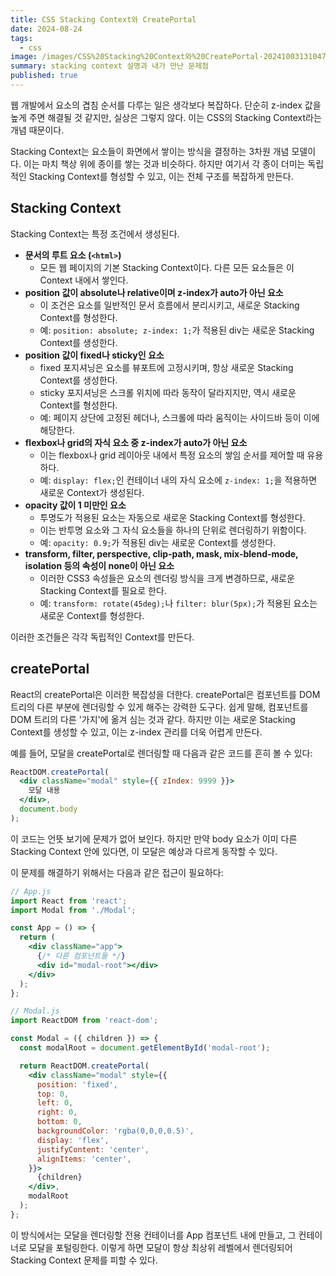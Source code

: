 ```yaml
---
title: CSS Stacking Context와 CreatePortal
date: 2024-08-24
tags:
  - css
image: /images/CSS%20Stacking%20Context와%20CreatePortal-20241003131047338.webp
summary: stacking context 설명과 내가 만난 문제점
published: true
---
```


웹 개발에서 요소의 겹침 순서를 다루는 일은 생각보다 복잡하다. 단순히 z-index 값을 높게 주면 해결될 것 같지만, 실상은 그렇지 않다. 이는 CSS의 Stacking Context라는 개념 때문이다.

Stacking Context는 요소들이 화면에서 쌓이는 방식을 결정하는 3차원 개념 모델이다. 이는 마치 책상 위에 종이를 쌓는 것과 비슷하다. 하지만 여기서 각 종이 더미는 독립적인 Stacking Context를 형성할 수 있고, 이는 전체 구조를 복잡하게 만든다.

## Stacking Context

Stacking Context는 특정 조건에서 생성된다.

- **문서의 루트 요소 (`<html>`)**
    - 모든 웹 페이지의 기본 Stacking Context이다. 다른 모든 요소들은 이 Context 내에서 쌓인다.
- **position 값이 absolute나 relative이며 z-index가 auto가 아닌 요소**
    - 이 조건은 요소를 일반적인 문서 흐름에서 분리시키고, 새로운 Stacking Context를 형성한다.
    - 예: `position: absolute; z-index: 1;`가 적용된 div는 새로운 Stacking Context를 생성한다.
- **position 값이 fixed나 sticky인 요소**
    - fixed 포지셔닝은 요소를 뷰포트에 고정시키며, 항상 새로운 Stacking Context를 생성한다.
    - sticky 포지셔닝은 스크롤 위치에 따라 동작이 달라지지만, 역시 새로운 Context를 형성한다.
    - 예: 페이지 상단에 고정된 헤더나, 스크롤에 따라 움직이는 사이드바 등이 이에 해당한다.
- **flexbox나 grid의 자식 요소 중 z-index가 auto가 아닌 요소**
    - 이는 flexbox나 grid 레이아웃 내에서 특정 요소의 쌓임 순서를 제어할 때 유용하다.
    - 예: `display: flex;`인 컨테이너 내의 자식 요소에 `z-index: 1;`을 적용하면 새로운 Context가 생성된다.
- **opacity 값이 1 미만인 요소**
    - 투명도가 적용된 요소는 자동으로 새로운 Stacking Context를 형성한다.
    - 이는 반투명 요소와 그 자식 요소들을 하나의 단위로 렌더링하기 위함이다.
    - 예: `opacity: 0.9;`가 적용된 div는 새로운 Context를 생성한다.
- **transform, filter, perspective, clip-path, mask, mix-blend-mode, isolation 등의 속성이 none이 아닌 요소**
    - 이러한 CSS3 속성들은 요소의 렌더링 방식을 크게 변경하므로, 새로운 Stacking Context를 필요로 한다.
    - 예: `transform: rotate(45deg);`나 `filter: blur(5px);`가 적용된 요소는 새로운 Context를 형성한다.

이러한 조건들은 각각 독립적인 Context를 만든다. 

## createPortal

React의 createPortal은 이러한 복잡성을 더한다. createPortal은 컴포넌트를 DOM 트리의 다른 부분에 렌더링할 수 있게 해주는 강력한 도구다. 쉽게 말해, 컴포넌트를 DOM 트리의 다른 '가지'에 옮겨 심는 것과 같다. 하지만 이는 새로운 Stacking Context를 생성할 수 있고, 이는 z-index 관리를 더욱 어렵게 만든다.

예를 들어, 모달을 createPortal로 렌더링할 때 다음과 같은 코드를 흔히 볼 수 있다:

```jsx
ReactDOM.createPortal(
  <div className="modal" style={{ zIndex: 9999 }}>
    모달 내용
  </div>,
  document.body
);
```

이 코드는 언뜻 보기에 문제가 없어 보인다. 하지만 만약 body 요소가 이미 다른 Stacking Context 안에 있다면, 이 모달은 예상과 다르게 동작할 수 있다.

이 문제를 해결하기 위해서는 다음과 같은 접근이 필요하다:

```jsx
// App.js
import React from 'react';
import Modal from './Modal';

const App = () => {
  return (
    <div className="app">
      {/* 다른 컴포넌트들 */}
      <div id="modal-root"></div>
    </div>
  );
};

// Modal.js
import ReactDOM from 'react-dom';

const Modal = ({ children }) => {
  const modalRoot = document.getElementById('modal-root');

  return ReactDOM.createPortal(
    <div className="modal" style={{ 
      position: 'fixed', 
      top: 0, 
      left: 0, 
      right: 0, 
      bottom: 0, 
      backgroundColor: 'rgba(0,0,0,0.5)',
      display: 'flex',
      justifyContent: 'center',
      alignItems: 'center',
    }}>
      {children}
    </div>,
    modalRoot
  );
};
```

이 방식에서는 모달을 렌더링할 전용 컨테이너를 App 컴포넌트 내에 만들고, 그 컨테이너로 모달을 포털링한다. 이렇게 하면 모달이 항상 최상위 레벨에서 렌더링되어 Stacking Context 문제를 피할 수 있다.
